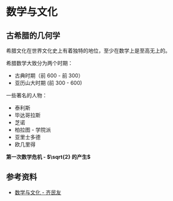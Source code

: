 # 数学与文化

[annotation]: <id> (00791d2d-bedd-4671-b9af-95949984f314)
[annotation]: <status> (protect)
[annotation]: <create_time> (2019-06-26 19:14:42)
[annotation]: <category> (读书笔记)
[annotation]: <comments> (false)

## 古希腊的几何学

希腊文化在世界文化史上有着独特的地位，至少在数学上是至高无上的。

希腊数学大致分为两个时期：

- 古典时期（前 600 - 前 300）
- 亚历山大时期 (前 300 - 600)

一些著名的人物：

- 泰利斯
- 毕达哥拉斯
- 芝诺
- 柏拉图 - 学院派
- 亚里士多德
- 欧几里得

**第一次数学危机 - $\sqrt{2} 的产生$**




## 参考资料

- [数学与文化 - 齐民友](https://book.douban.com/subject/3182075/)